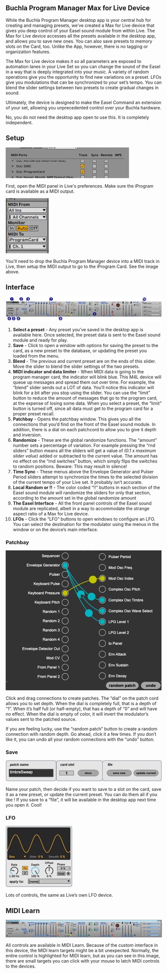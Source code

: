 ## Buchla Program Manager Max for Live Device

While the Buchla Program Manager desktop app is your central hub for creating and managing presets, we’ve created a Max for Live device that gives you deep control of your Easel sound module from within Live. The Max for Live device accesses all the presets available in the desktop app, and allows you to save new ones. You can also save presets to memory slots on the Card, too. Unlike the App, however, there is no tagging or organization features.

The Max for Live device makes it so all parameters are exposed to automation lanes in your Live Set so you can change the sound of the Easel in a way that is deeply integrated into your music. A variety of random operations give you the opportunity to find new variations on a preset. LFOs give you modulations that can be synchronized to your set’s tempo. You can blend the slider settings between two presets to create gradual changes in sound.

Ultimately, the device is designed to make the Easel Command an extension of your set, allowing you unprecedented control over your Buchla hardware.

No, you do not need the desktop app open to use this. It is completely independent.

## Setup

!["MIDI preferences detail image"](production/midiports.png "MIDI preferences in Ableton Live")

First, open the MIDI panel in Live's preferences. Make sure the iProgram card is available as a MIDI output.

!["MIDI channel setup image"](production/midiout.png "Setup like so")

You'll need to drop the Buchla Program Manager device into a MIDI track in Live, then setup the MIDI output to go to the iProgram Card. See the image above. 

## Interface

!["Callouts for Buchla Program Manager Max for Live device"](production/callouts.png "Max for Live Interface")

1. **Select a preset** - Any preset you’ve saved in the desktop app is available here. Once selected, the preset data is sent to the Easel sound module and ready for play.
2. **Save** - Click to open a window with options for saving the preset to the card, as a new preset to the database, or updating the preset you loaded from the menu.
3. **Blend** - The previous and current preset are on the ends of this slider. Move the slider to blend the slider settings of the two presets.
4. **MIDI indicator and data limiter** - When MIDI data is going to the program manager card, the indicator will blink blue. This M4L device will queue up messages and spread them out over time. For example, the “blend” slider sends out a LOT of data. You’ll notice this indicator will blink for a bit after you stop using the slider. You can use the “limit” button to reduce the amount of messages that go to the program card, at the expense of losing some data. When you select a preset, the “limit” button is turned off, since all data must get to the program card for a proper preset recall.
5. **Patchbay** - Opens the patchbay window. This gives you all the connections that you’d find on the front of the Easel sound module. In addition, there is a dial on each patchcord to allow you to give it depth and inversion.
6. **Randomize** - These are the global randomize functions. The “amount” number sets a percentage of variation. For example pressing the “rnd sliders” button means all the sliders will get a value of _(0.1 x maximum slider value)_ added or subtracted to the current value. The amount has no effect on the “rnd switches” button, which simply flips the switches to random positions. Beware: This may result in silence!
7. **Time Sync** - These menus above the Envelope Generator and Pulser Period sliders attempt to synchronize the times to the selected division of the current tempo of your Live set. It probably isn’t accurate.
8. **Local Random or !!** - The color coded “!!” buttons in each section of the Easel sound module will randomize the sliders for only that section, according to the amount set in the global randomize amount
9. **The Easel Interface** - All the front panel controls of the Easel sound module are replicated, albeit in a way to accommodate the strange aspect ratio of a Max for Live device.
10. **LFOs** - Click the “LFO” buttons to open windows to configure an LFO. You can select the destination for the modulator using the menus in the window or on the device’s main interface.

### Patchbay

!["Patchbay panel image"](production/patchbay_screen.png "patchbay panel")

Click and drag connections to create patches. The “dial” on the patch cord allows you to set depth. When the dial is completely full, that is a depth of “1”. When it’s half full (or half-empty), that has a depth of “0” and will have no effect. When the dial is empty of color, it will invert the modulator’s values sent to the patched source.

If you are feeling lucky, use the “random patch” button to create a random connection with random depth. Go ahead, click it a few times. If you don’t like it, you can undo all your random connections with the “undo” button.


### Save

!["Save functions image"](production/save_screen.png "Save panel")

Name your patch, then decide if you want to save to a slot on the card, save it as a new preset, or update the current preset. You can do them all if you like	! If you save to a “file”, it will be available in the desktop app next time you open it. Cool!

### LFO

!["LFO panel image"](production/lfo_screen.png "LFO panel")

Lots of controls, the same as Live’s own LFO device.

## MIDI Learn

!["MIDI Learn mode image"](production/midilearn.png "MIDI Learn")

All controls are available in MIDI Learn. Because of the custom interface in this device, the MIDI learn targets might be a bit unexpected. Normally, the entire control is highlighted for MIDI learn, but as you can see in this image, there are small targets you can click with your mouse to latch MIDI controls to the devices.
